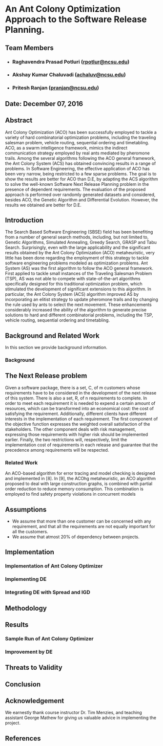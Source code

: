# An Ant Colony Optimization Approach to the Software Release Planning. 

## Team Members 
* ### Raghavendra Prasad Potluri (rpotlur@ncsu.edu)
* ### Akshay Kumar Chaluvadi (achaluv@ncsu.edu) 
* ### Pritesh Ranjan (pranjan@ncsu.edu)


## Date: December 07, 2016



## Abstract 

Ant Colony Optimization (ACO) has been successfully employed to tackle a variety of hard combinatorial optimization problems, including the traveling salesman problem, vehicle routing, sequential ordering and timetabling. ACO, as a swarm intelligence framework, mimics the indirect communication strategy employed by real ants mediated by pheromone trails. Among the several algorithms following the ACO general framework, the Ant Colony System (ACS) has obtained convincing results in a range of problems. In Software Engineering, the effective application of ACO has been very narrow, being restricted to a few sparse problems. The goal is to show the results are better for ACO than D.E, by adapting the ACS algorithm to solve the well-known Software Next Release Planning problem in the presence of dependent requirements. The evaluation of the proposed approach is performed over randomly generated datasets and considered, besides ACO, the Genetic Algorithm and Differential Evolution. However, the results we obtained are better for D.E.

## Introduction 

The Search Based Software Engineering (SBSE) field has been benefiting from a number of general search methods, including, but not limited to, Genetic Algorithms, Simulated Annealing, Greedy Search, GRASP and Tabu Search. Surprisingly, even with the large applicability and the significant results obtained by the Ant Colony Optimization (ACO) metaheuristic, very little has been done regarding the employment of this strategy to tackle software engineering problems modeled as optimization problems. Ant System (AS) was the first algorithm to follow the ACO general framework. First applied to tackle small instances of the Traveling Salesman Problem (TSP), AS was not able to compete with state-of-the-art algorithms specifically designed for this traditional optimization problem, which stimulated the development of significant extensions to this algorithm. In particular, the Ant Colony System (ACS) algorithm improved AS by incorporating an elitist strategy to update pheromone trails and by changing the rule used by ants to select the next movement. These enhancements considerably increased the ability of the algorithm to generate precise solutions to hard and different combinatorial problems, including the TSP, vehicle routing, sequential ordering and timetabling.

## Background and Related Work 

In this section we provide background information. 
### Background 
## The Next Release problem

Given a software package, there is a set, C, of m customers whose requirements have to be considered in the development of the next release of this system. There is also a set, R, of n requirements to complete. In order to meet each requirement it is needed to expend a certain amount of resources, which can be transformed into an economical cost: the cost of satisfying the requirement. Additionally, different clients have different interests in the implementation of each requirement. The first component of the objective function expresses the weighted overall satisfaction of the stakeholders. The other component deals with risk management, expressing those requirements with higher risk should be implemented earlier. Finally, the two restrictions will, respectively, limit the implementation cost of requirements in each release and guarantee that the precedence among requirements will be respected.

     

### Related Work 

An ACO-based algorithm for error tracing and model checking is designed and implemented in [8]. In [9], the ACOhg metaheuristic, an ACO algorithm proposed to deal with large construction graphs, is combined with partial order reduction to reduce memory consumption. This combination is employed to find safety property violations in concurrent models

## Assumptions 

* We assume that more than one customer can be concerned with any requirement, and that all the requirements are not equally important for all the customers.
* We assume that atmost 20% of dependency between projects.

## Implementation 


### Implementation of Ant Colony Optimizer


### Implementing DE 


### Integrating DE with Spread and IGD


## Methodology 



## Results


### Sample Run of Ant Colony Optimizer 


### Improvement by DE 
  
 
## Threats to Validity

## Conclusion


## Acknowledgement 

We earnestly thank course instructor Dr. Tim Menzies, and teaching assistant George Mathew for giving us valuable advice in implementing the project.

## References 


